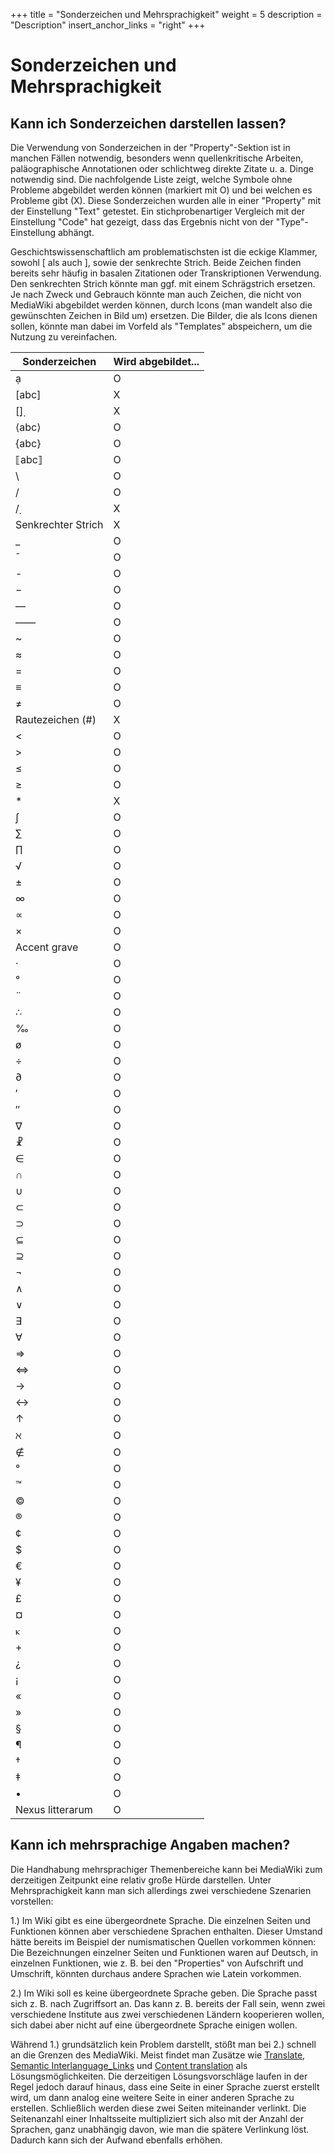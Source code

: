 +++
title = "Sonderzeichen und Mehrsprachigkeit"
weight = 5
description = "Description"
insert_anchor_links = "right"
+++

# Sonderzeichen und Mehrsprachigkeit

## Kann ich Sonderzeichen darstellen lassen?

Die Verwendung von Sonderzeichen in der "Property"-Sektion ist in manchen Fällen notwendig, besonders wenn quellenkritische Arbeiten, paläographische Annotationen oder schlichtweg direkte Zitate u. a. Dinge notwendig sind. Die nachfolgende Liste zeigt, welche Symbole ohne Probleme abgebildet werden können (markiert mit O) und bei welchen es Probleme gibt (X). Diese Sonderzeichen wurden alle in einer "Property" mit der Einstellung "Text" getestet. Ein stichprobenartiger Vergleich mit der Einstellung "Code" hat gezeigt, dass das Ergebnis nicht von der "Type"-Einstellung abhängt. 

Geschichtswissenschaftlich am problematischsten ist die eckige Klammer, sowohl [ als auch ], sowie der senkrechte Strich. Beide Zeichen finden bereits sehr häufig in basalen Zitationen oder Transkriptionen Verwendung. Den senkrechten Strich könnte man ggf. mit einem Schrägstrich ersetzen. Je nach Zweck und Gebrauch könnte man auch Zeichen, die nicht von MediaWiki abgebildet werden können, durch Icons (man wandelt also die gewünschten Zeichen in Bild um) ersetzen. Die Bilder, die als Icons dienen sollen, könnte man dabei im Vorfeld als "Templates" abspeichern, um die Nutzung zu vereinfachen.


| Sonderzeichen        | Wird abgebildet... |
| ---------------------| -------------------|
| ạ                    | O                  |
| [abc]                | X                  |
| [̣]̣                   | X                  |
| ⟨abc⟩                 | O                  |
| {abc}                | O                  |
| ⟦abc⟧                | O                  |
| \                    | O                  |
| /                    | O                  |
| /̣                    | X                  |
| Senkrechter Strich   | X                  |
| _                    | O                  |
| ¯                    | O                  |
| -                    | O                  |
| −                    | O                  |
| —                    | O                  |
| ——                   | O                  |
| ~                    | O                  |
| ≈                    | O                  |
| =                    | O                  |
| ≡                    | O                  |
| ≠                    | O                  |
| Rautezeichen (#)     | X                  |
| <                    | O                  |
| >                    | O                  |
| ≤                    | O                  |
| ≥                    | O                  |
| *                    | X                  |
| ∫                    | O                  |
| ∑                    | O                  |
| ∏                    | O                  |
| √                    | O                  |
| ±                    | O                  |
| ∞                    | O                  |
| ∝                    | O                  |
| ×                    | O                  |
| Accent grave         | O                  |
| ·                    | O                  |
| °                    | O                  |
| ¨                    | O                  |
| ∴                    | O                  |
| ‰                    | O                  |
| ø                    | O                  | 
| ÷                    | O                  |
| ∂                    | O                  |
| ′                    | O                  |
| ″                    | O                  |
| ∇                    | O                  |
| ☧                    | O                  |
| ∈                    | O                  |
| ∩                    | O                  |
| ∪                    | O                  |
| ⊂                    | O                  |
| ⊃                    | O                  |
| ⊆                    | O                  |
| ⊇                    | O                  |
| ¬                    | O                  |
| ∧                    | O                  |
| ∨                    | O                  |
| ∃                    | O                  |
| ∀                    | O                  |
| ⇒                    | O                  |
| ⇔                    | O                  |
| →                    | O                  |
| ↔                    | O                  |
| ↑                    | O                  |
| ℵ                    | O                  |
| ∉                    | O                  |
| °                    | O                  |
| ™                    | O                  |
| ©                    | O                  |
| ®                    | O                  |
| ¢                    | O                  |
| $                    | O                  |
| €                    | O                  |
| ¥                    | O                  |
| £                    | O                  |
| ¤                    | O                  |
| ⲕ                    | O                  |
| +                    | O                  |
| ¿                    | O                  |
| ¡                    | O                  |
| «                    | O                  |
| »                    | O                  |
| §                    | O                  |
| ¶                    | O                  |
| †                    | O                  |
| ‡                    | O                  |
| •                    | O                  |
| Nexus litterarum     | O                  |


## Kann ich mehrsprachige Angaben machen?

Die Handhabung mehrsprachiger Themenbereiche kann bei MediaWiki zum derzeitigen Zeitpunkt eine relativ große Hürde darstellen. Unter Mehrsprachigkeit kann man sich allerdings zwei verschiedene Szenarien vorstellen:

1.) Im Wiki gibt es eine übergeordnete Sprache. Die einzelnen Seiten und Funktionen können aber verschiedene Sprachen enthalten. Dieser Umstand hätte bereits im Beispiel der numismatischen Quellen vorkommen können: Die Bezeichnungen einzelner Seiten und Funktionen waren auf Deutsch, in einzelnen Funktionen, wie z. B. bei den "Properties" von Aufschrift und Umschrift, könnten durchaus andere Sprachen wie Latein vorkommen.

2.) Im Wiki soll es keine übergeordnete Sprache geben. Die Sprache passt sich z. B. nach Zugriffsort an. Das kann z. B. bereits der Fall sein, wenn zwei verschiedene Institute aus zwei verschiedenen Ländern kooperieren wollen, sich dabei aber nicht auf eine übergeordnete Sprache einigen wollen.

Während 1.) grundsätzlich kein Problem darstellt, stößt man bei 2.) schnell an die Grenzen des MediaWiki. Meist findet man Zusätze wie [Translate](https://www.mediawiki.org/wiki/Extension:Translate), [Semantic Interlanguage_Links](https://www.semantic-mediawiki.org/wiki/Extension:Semantic_Interlanguage_Links) und [Content translation](https://www.mediawiki.org/wiki/Content_translation) als Lösungsmöglichkeiten. Die derzeitigen Lösungsvorschläge laufen in der Regel jedoch darauf hinaus, dass eine Seite in einer Sprache zuerst erstellt wird, um dann analog eine weitere Seite in einer anderen Sprache zu erstellen. Schließlich werden diese zwei Seiten miteinander verlinkt. Die Seitenanzahl einer Inhaltsseite multipliziert sich also mit der Anzahl der Sprachen, ganz unabhängig davon, wie man die spätere Verlinkung löst. Dadurch kann sich der Aufwand ebenfalls erhöhen.